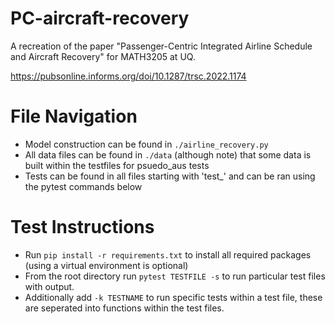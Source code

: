 # PC-aircraft-recovery
A recreation of the paper "Passenger-Centric Integrated Airline Schedule and Aircraft Recovery" for MATH3205 at UQ.

https://pubsonline.informs.org/doi/10.1287/trsc.2022.1174

# File Navigation #
- Model construction can be found in `./airline_recovery.py`
- All data files can be found in `./data` (although note) that some data is built within the testfiles for psuedo_aus tests
- Tests can be found in all files starting with 'test_' and can be ran using the pytest commands below

# Test Instructions #
- Run `pip install -r requirements.txt` to install all required packages (using a virtual environment is optional)
- From the root directory run `pytest TESTFILE -s` to run particular test files with output. 
- Additionally add `-k TESTNAME` to run specific tests within a test file, these are seperated into functions within the test files.

